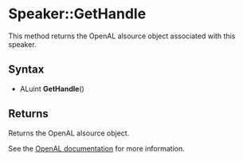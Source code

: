 # Speaker::GetHandle

This method returns the OpenAL alsource object associated with this speaker.

## Syntax

- ALuint **GetHandle**()

## Returns

Returns the OpenAL alsource object.

See the [OpenAL documentation](https://openal.org/documentation/) for more information.
